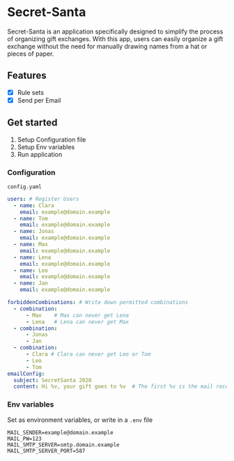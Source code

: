 # Secret-Santa
Secret-Santa is an application specifically designed to simplify the process of organizing gift exchanges. With this app, users can easily organize a gift exchange without the need for manually drawing names from a hat or pieces of paper.

## Features

 - [X] Rule sets
 - [X] Send per Email

## Get started

1. Setup Configuration file
2. Setup Env variables
3. Run application

### Configuration
`config.yaml`
```yaml
users: # Register Users
  - name: Clara
    email: example@domain.example
  - name: Tom
    email: example@domain.example
  - name: Jonas
    email: example@domain.example
  - name: Max
    email: example@domain.example
  - name: Lena
    email: example@domain.example
  - name: Leo
    email: example@domain.example
  - name: Jan
    email: example@domain.example

forbiddenCombinations: # Write down permitted combinations
  - combination:
      - Max    # Max can never get Lena
      - Lena   # Lena can never get Max
  - combination:
      - Jonas
      - Jan
  - combination:
      - Clara # Clara can never get Leo or Tom
      - Leo
      - Tom
emailConfig:
  subject: SecretSanta 2020
  content: Hi %v, your gift goes to %v  # The first %v is the mail receiver name and the second %v is the where the gift goes to
```

### Env variables
Set as environment variables, or write in a `.env` file
````
MAIL_SENDER=example@domain.example
MAIL_PW=123
MAIL_SMTP_SERVER=smtp.domain.example
MAIL_SMTP_SERVER_PORT=587
````
